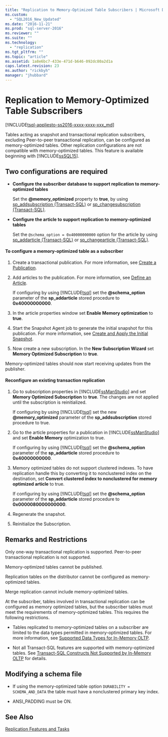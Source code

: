 ```yaml
---
title: "Replication to Memory-Optimized Table Subscribers | Microsoft Docs"
ms.custom: 
  - "SQL2016_New_Updated"
ms.date: "2016-11-21"
ms.prod: "sql-server-2016"
ms.reviewer: ""
ms.suite: ""
ms.technology: 
  - "replication"
ms.tgt_pltfrm: ""
ms.topic: "article"
ms.assetid: 1a8e6bc7-433e-471d-b646-092dc80a2d1a
caps.latest.revision: 23
ms.author: "rickbyh"
manager: "jhubbard"
---
```

# Replication to Memory-Optimized Table Subscribers
[!INCLUDE[tsql-appliesto-ss2016-xxxx-xxxx-xxx_md](../../database-engine/includes/tsql-appliesto-ss2016-xxxx-xxxx-xxx-md.md)]

  Tables acting as snapshot and transactional replication subscribers, excluding Peer-to-peer transactional replication, can be configured as memory-optimized tables. Other replication configurations are not compatible with memory-optimized tables. This feature is available beginning with [!INCLUDE[ssSQL15](../../analysis-services/powershell/includes/sssql15-md.md)].  
  
## Two configurations are required  
  
-   **Configure the subscriber database to support replication to memory-optimized tables**  
  
     Set the **@memory_optimized** property  to **true**, by using [sp_addsubscription &#40;Transact-SQL&#41;](../../relational-databases/system-stored-procedures/sp-addsubscription-transact-sql.md) or [sp_changesubscription &#40;Transact-SQL&#41;](../../relational-databases/system-stored-procedures/sp-changesubscription-transact-sql.md).  
  
-   **Configure the article to support replication to memory-optimized tables**  
  
     Set the `@schema_option = 0x40000000000` option for the article by using [sp_addarticle &#40;Transact-SQL&#41;](../../relational-databases/system-stored-procedures/sp-addarticle-transact-sql.md) or [sp_changearticle &#40;Transact-SQL&#41;](../../relational-databases/system-stored-procedures/sp-changearticle-transact-sql.md).  
  
#### To configure a memory-optimized table as a subscriber  
  
1.  Create a transactional publication. For more information, see [Create a Publication](../../relational-databases/replication/publish/create-a-publication.md).  
  
2.  Add articles to the publication. For more information, see [Define an Article](../../relational-databases/replication/publish/define-an-article.md).  
  
     If configuring by using [!INCLUDE[tsql](../../advanced-analytics/r-services/includes/tsql-md.md)] set the **@schema_option** parameter of the **sp_addarticle** stored procedure to   
    **0x40000000000**.  
  
3.  In the article properties window set **Enable Memory optimization** to **true**.  
  
4.  Start the Snapshot Agent job to generate the initial snapshot for this publication. For more information, see [Create and Apply the Initial Snapshot](../../relational-databases/replication/create-and-apply-the-initial-snapshot.md).  
  
5.  Now create a new subscription. In the **New Subscription Wizard** set **Memory Optimized Subscription** to **true**.  
  
 Memory-optimized tables should now start receiving updates from the publisher.  
  
#### Reconfigure an existing transaction replication  
  
1.  Go to subscription properties in [!INCLUDE[ssManStudio](../../advanced-analytics/r-services/includes/ssmanstudio-md.md)] and set **Memory Optimized Subscription** to **true**. The changes are not applied until the subscription is reinitialized.  
  
     If configuring by using [!INCLUDE[tsql](../../advanced-analytics/r-services/includes/tsql-md.md)] set the new **@memory_optimized** parameter of the **sp_addsubscription** stored procedure to true.  
  
2.  Go to the article properties  for a publication in [!INCLUDE[ssManStudio](../../advanced-analytics/r-services/includes/ssmanstudio-md.md)] and set **Enable Memory** optimization to true.  
  
     If configuring by using [!INCLUDE[tsql](../../advanced-analytics/r-services/includes/tsql-md.md)] set the **@schema_option** parameter of the **sp_addarticle** stored procedure to   
    **0x40000000000**.  
  
3.  Memory optimized tables do not support clustered indexes. To have replication handle this by converting it to nonclustered index on the destination, set **Convert clustered index to nonclustered for memory optimized article** to true.  
  
     If configuring by using [!INCLUDE[tsql](../../advanced-analytics/r-services/includes/tsql-md.md)] set the **@schema_option** parameter of the **sp_addarticle** stored procedure to  **0x0000080000000000**.  
  
4.  Regenerate the snapshot.  
  
5.  Reinitialize the Subscription.  
  
## Remarks and Restrictions  
 Only one-way transactional replication is supported. Peer-to-peer transactional replication is not supported.  
  
 Memory-optimized tables cannot be published.  
  
 Replication tables on the distributor cannot be configured as memory-optimized tables.  
  
 Merge replication cannot include memory-optimized tables.  
  
 At the subscriber, tables involved in transactional replication can be configured as memory optimized tables, but the subscriber tables must meet the requirements of memory-optimized tables. This requires the following restrictions.  
 
-   Tables replicated to memory-optimized tables on a subscriber are limited to the data types permitted in memory-optimized tables. For more information, see [Supported Data Types for In-Memory OLTP](../../relational-databases/in-memory-oltp/supported-data-types-for-in-memory-oltp.md).  
  
-   Not all Transact-SQL features are supported with memory-optimized tables. See [Transact-SQL Constructs Not Supported by In-Memory OLTP](../../relational-databases/in-memory-oltp/transact-sql-constructs-not-supported-by-in-memory-oltp.md) for details.  
  
##  <a name="Schema"></a> Modifying a schema file  
  
-   If using the memory-optimized table option `DURABILITY = SCHEMA_AND_DATA` the table must have a nonclustered primary key index.  
  
-   ANSI_PADDING must be ON.  
  
## See Also  
 [Replication Features and Tasks](../../relational-databases/replication/replication-features-and-tasks.md)  
  
  